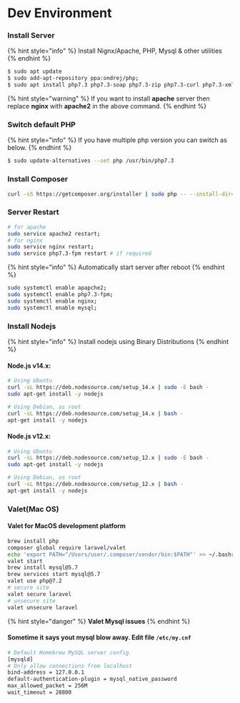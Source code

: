 # Dev Environment

### Install Server

{% hint style="info" %}
Install Nignx/Apache, PHP, Mysql & other utilities
{% endhint %}

```bash
$ sudo apt update
$ sudo add-apt-repository ppa:ondrej/php;
$ sudo apt install php7.3 php7.3-soap php7.3-zip php7.3-curl php7.3-xml php7.3-gd php7.3-intl php7.3-bcmath php7.3-mysql mysql-server php7.3-fpm nginx php7.3-mbstring git vim zip htop -y;
```

{% hint style="warning" %}
If you want to install **apache** server then replace **nginx** with **apache2** in the above command.
{% endhint %}

### Switch default PHP <a id="switch-default-php"></a>

{% hint style="info" %}
If you have multiple php version you can switch as below.
{% endhint %}

```bash
$ sudo update-alternatives --set php /usr/bin/php7.3
```

### Install Composer

```bash
curl -sS https://getcomposer.org/installer | sudo php -- --install-dir=/usr/local/bin --filename=composer;
```

### Server Restart

```bash
# for apache
sudo service apache2 restart;
# for nginx
sudo service nginx restart;
sudo service php7.3-fpm restart # if required
```

{% hint style="info" %}
Automatically start server after reboot
{% endhint %}

```bash
sudo systemctl enable apapche2;
sudo systemctl enable php7.3-fpm;
sudo systemctl enable nginx;
sudo systemctl enable mysql;
```

### Install Nodejs

{% hint style="info" %}
Install nodejs using Binary Distributions
{% endhint %}

#### Node.js v14.x:

```bash
# Using Ubuntu
curl -sL https://deb.nodesource.com/setup_14.x | sudo -E bash -
sudo apt-get install -y nodejs

# Using Debian, as root
curl -sL https://deb.nodesource.com/setup_14.x | bash -
apt-get install -y nodejs
```

#### Node.js v12.x:

```bash
# Using Ubuntu
curl -sL https://deb.nodesource.com/setup_12.x | sudo -E bash -
sudo apt-get install -y nodejs

# Using Debian, as root
curl -sL https://deb.nodesource.com/setup_12.x | bash -
apt-get install -y nodejs
```

### Valet\(Mac OS\)

#### Valet for MacOS development platform

```bash
brew install php
composer global require laravel/valet
echo 'export PATH="/Users/user/.composer/vendor/bin:$PATH"' >> ~/.bashrc
valet start
brew install mysql@5.7
brew services start mysql@5.7
valet use php@7.2
# secure site
valet secure laravel
# unsecure site
valet unsecure laravel
```

{% hint style="danger" %}
**Valet Mysql issues**
{% endhint %}

#### Sometime it says yout mysql blow away. Edit file `/etc/my.cnf`

```bash
# Default Homebrew MySQL server config
[mysqld]
# Only allow connections from localhost
bind-address = 127.0.0.1
default-authentication-plugin = mysql_native_password
max_allowed_packet = 256M
wait_timeout = 28800
```

